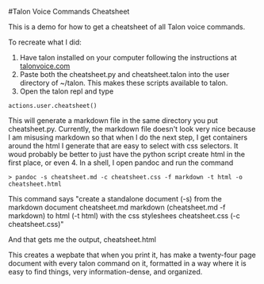 #Talon Voice Commands Cheatsheet

This is a demo for how to get a cheatsheet of all Talon voice commands.  

To recreate what I did: 

1. Have talon installed on your computer following the instructions at [talonvoice.com](https://talonvoice.com/docs/index.html#getting-started)
2. Paste both the cheatsheet.py and cheatsheet.talon  into the user directory of ~/talon.  This makes these scripts available to talon. 
3. Open the talon repl and type 

```
actions.user.cheatsheet()
```

This will generate a markdown file in the same directory you put cheatsheet.py.  Currently, the markdown file doesn't look very nice because I am misusing markdown so that when I do the next step, I get containers around the html I generate that are easy to select with css selectors.  It woud probably be better to just have the python script create html in the first place, or even 
4.  In a shell, I open pandoc and run the command 

```
> pandoc -s cheatsheet.md -c cheatsheet.css -f markdown -t html -o cheatsheet.html
```

This command says "create a standalone document (-s) from the markdown document cheatsheet.md  markdown (cheatsheet.md -f markdown) to html (-t html) with the css styleshees cheatsheet.css (-c cheatsheet.css)"

And that gets me the output, cheatsheet.html

This creates a wepbate that when you print it, has make a twenty-four page document with every talon command on it, formatted in a way where it is easy to find things, very information-dense, and organized.  